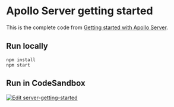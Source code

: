 # Apollo Server getting started

<!-- TODO: update link once finalized -->

This is the complete code from [Getting started with Apollo Server](https://www.apollographql.com/docs/apollo-server/v4/getting-started/).

## Run locally

```shell
npm install
npm start
```

## Run in CodeSandbox

<a href="https://codesandbox.io/s/github/apollographql/docs-examples/tree/RK/add-as4-getting-started/apollo-server/v4/getting-started?fontsize=14&hidenavigation=1&theme=dark">
  <img alt="Edit server-getting-started" src="https://codesandbox.io/static/img/play-codesandbox.svg">
</a>
